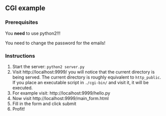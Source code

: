 ## CGI example

### Prerequisites

You **need** to use python2!!!

You need to change the password for the emails!

### Instructions

1. Start the server: `python2 server.py`
2. Visit http://localhost:9999/ you will notice that the current directory is being served. The
   current directory is roughly equivalent to `http_public`. If you place an executable script
   in `./cgi-bin/` and visit it, it will be executed.
3. For example visit: http://localhost:9999/hello.py
4. Now visit http://localhost:9999/main_form.html
5. Fill in the form and click submit
6. Profit!
